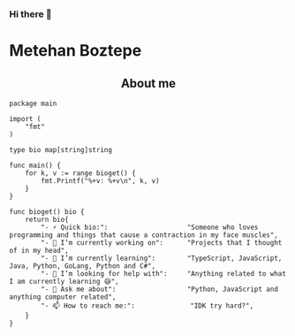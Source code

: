 ### Hi there 👋
# Metehan Boztepe

<h2 align="center">About me</h2>

```golang
package main

import (
	"fmt"
)

type bio map[string]string

func main() {
	for k, v := range bioget() {
		fmt.Printf("%+v: %+v\n", k, v)
	}
}

func bioget() bio {
	return bio{
		"- ⚡ Quick bio:":                    "Someone who loves programming and things that cause a contraction in my face muscles",
		"- 🔭 I’m currently working on":      "Projects that I thought of in my head",
		"- 🌱 I’m currently learning":        "TypeScript, JavaScript, Java, Python, GoLang, Python and C#",
		"- 🤔 I’m looking for help with":     "Anything related to what I am currently learning 😅",
		"- 💬 Ask me about":                  "Python, JavaScript and anything computer related",
		"- 📫 How to reach me:":              "IDK try hard?",
	}
}
```
<!--
**boztepemetehan/boztepemetehan** is a ✨ _special_ ✨ repository because its `README.md` (this file) appears on your GitHub profile.

Here are some ideas to get you started:

- 🔭 I’m currently working on ...
- 🌱 I’m currently learning ...
- 👯 I’m looking to collaborate on ...
- 🤔 I’m looking for help with ...
- 💬 Ask me about ...
- 📫 How to reach me: ...
- 😄 Pronouns: ...
- ⚡ Fun fact: ...
-->
